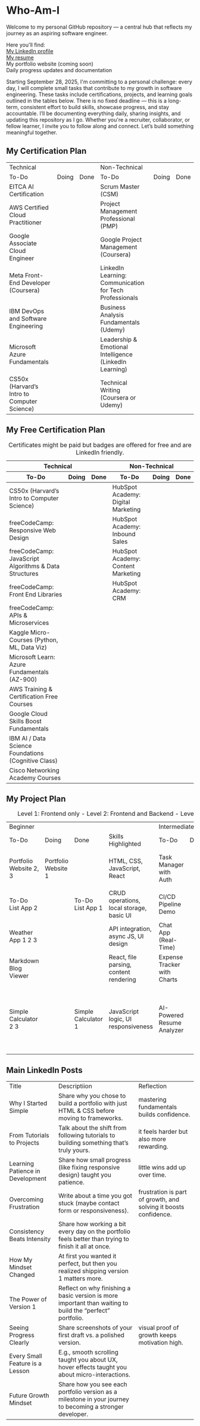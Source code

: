 # Who-Am-I
Welcome to my personal GitHub repository — a central hub that reflects my journey as an aspiring software engineer.

Here you'll find:<br>
<a href="https://www.linkedin.com/in/elias-francis/">My LinkedIn profile</a><br>
<a href="https://drive.google.com/file/d/1RSS7-I-s8oYUfDYlHkbbaJQo1sqErVdG/view?usp=drive_link">My resume</a><br>
My portfolio website (coming soon)<br>
Daily progress updates and documentation

Starting September 28, 2025, I'm committing to a personal challenge: every day, I will complete small tasks that contribute to my growth in software engineering. These tasks include certifications, projects, and learning goals outlined in the tables below.
There is no fixed deadline — this is a long-term, consistent effort to build skills, showcase progress, and stay accountable. I’ll be documenting everything daily, sharing insights, and updating this repository as I go.
Whether you're a recruiter, collaborator, or fellow learner, I invite you to follow along and connect. Let’s build something meaningful together.

<h2>My Certification Plan</h2>
<table>
  <tr><td colspan=3>Technical</td><td colspan=3>Non-Technical</td></tr>
  <tr>
    <td>To-Do</td>
    <td>Doing</td>
    <td>Done</td>
    <td>To-Do</td>
    <td>Doing</td>
    <td>Done</td>
  </tr>
  <tr>
    <td>EITCA AI Certification</td>
    <td></td>
    <td></td>
    <td>Scrum Master (CSM)</td><td></td><td></td>
  </tr>
  <tr>
    <td>AWS Certified Cloud Practitioner</td>
    <td></td>
    <td></td>
    <td>Project Management Professional (PMP)</td><td></td><td></td>
  </tr>
  <tr>
    <td>Google Associate Cloud Engineer</td>
    <td></td>
    <td></td>
    <td>Google Project Management (Coursera)</td><td></td><td></td>
  </tr>
  <tr>
    <td>Meta Front-End Developer (Coursera)</td>
    <td></td>
    <td></td>
    <td>LinkedIn Learning: Communication for Tech Professionals</td><td></td><td></td>
  </tr>
  <tr>
    <td>IBM DevOps and Software Engineering</td>
    <td></td>
    <td></td>
    <td>Business Analysis Fundamentals (Udemy)</td><td></td><td></td>
  </tr>
  <tr>
    <td>Microsoft Azure Fundamentals</td>
    <td></td>
    <td></td>
    <td>Leadership & Emotional Intelligence (LinkedIn Learning)</td><td></td><td></td>
  </tr>
  <tr>
    <td>CS50x (Harvard’s Intro to Computer Science)</td>
    <td></td>
    <td></td>
    <td>Technical Writing (Coursera or Udemy)</td><td></td><td></td>
  </tr>
</table>

<h2>My Free Certification Plan</h2>
  <table>
        <tr>
            <th colspan="3">Technical</th>
            <th colspan="3">Non-Technical</th>
        </tr>
        <tr>
            <th>To-Do</th>
            <th>Doing</th>
            <th>Done</th>
            <th>To-Do</th>
            <th>Doing</th>
            <th>Done</th>
        </tr>
    </thead>
    <tbody>
        <tr>
            <td>CS50x (Harvard’s Intro to Computer Science)</td>
            <td></td>
            <td></td>
            <td>HubSpot Academy: Digital Marketing</td>
            <td></td>
            <td></td>
        </tr>
        <tr>
            <td>freeCodeCamp: Responsive Web Design</td>
            <td></td>
            <td></td>
            <td>HubSpot Academy: Inbound Sales</td>
            <td></td>
            <td></td>
        </tr>
        <tr>
            <td>freeCodeCamp: JavaScript Algorithms & Data Structures</td>
            <td></td>
            <td></td>
            <td>HubSpot Academy: Content Marketing</td>
            <td></td>
            <td></td>
        </tr>
        <tr>
            <td>freeCodeCamp: Front End Libraries</td>
            <td></td>
            <td></td>
            <td>HubSpot Academy: CRM</td>
            <td></td>
            <td></td>
        </tr>
        <tr>
            <td>freeCodeCamp: APIs & Microservices</td>
            <td></td>
            <td></td>
            <td></td>
            <td></td>
            <td></td>
        </tr>
        <tr>
            <td>Kaggle Micro-Courses (Python, ML, Data Viz)</td>
            <td></td>
            <td></td>
            <td></td>
            <td></td>
            <td></td>
        </tr>
        <tr>
            <td>Microsoft Learn: Azure Fundamentals (AZ-900)</td>
            <td></td>
            <td></td>
            <td></td>
            <td></td>
            <td></td>
        </tr>
        <tr>
            <td>AWS Training & Certification Free Courses</td>
            <td></td>
            <td></td>
            <td></td>
            <td></td>
            <td></td>
        </tr>
        <tr>
            <td>Google Cloud Skills Boost Fundamentals</td>
            <td></td>
            <td></td>
            <td></td>
            <td></td>
            <td></td>
        </tr>
        <tr>
            <td>IBM AI / Data Science Foundations (Cognitive Class)</td>
            <td></td>
            <td></td>
            <td></td>
            <td></td>
            <td></td>
        </tr>
        <tr>
            <td>Cisco Networking Academy Courses</td>
            <td></td>
            <td></td>
            <td></td>
            <td></td>
            <td></td>
        </tr>
    </tbody>
    <caption>Certificates might be paid but badges are offered for free and are LinkedIn friendly.</caption>
</table>

<h2>My Project Plan</h2>
<table>
  <caption>Level 1: Frontend only - Level 2: Frontend and Backend - Level 3: Web Application or Mobile Application with advanced functionalities</caption>
  <tr><td colspan=4>Beginner</td><td colspan=4>Intermediate</td><td colspan=4>Advanced</td></tr>
  <tr>
    <td>To-Do</td>
    <td>Doing</td>
    <td>Done</td>
    <td>Skills Highlighted</td>
    <td>To-Do</td>
    <td>Doing</td>
    <td>Done</td>
    <td>Skills Highlighted</td>
    <td>To-Do</td>
    <td>Doing</td>
    <td>Done</td>
    <td>Skills Highlighted</td>
  </tr>
  <tr>
    <td>Portfolio Website 2, 3</td><td>Portfolio Website 1</td><td></td><td>HTML, CSS, JavaScript, React</td>
    <td>Task Manager with Auth</td><td></td><td></td><td>Full-stack (React + Node/Laravel), JWT, REST APIs</td>
    <td>Multi-Tenant SaaS Dashboard</td><td></td><td></td><td>Full-stack architecture, role-based access, deployment</td>
  </tr>
  <tr>
    <td>To-Do List App 2</td><td></td><td>To-Do List App 1</td><td>CRUD operations, local storage, basic UI</td>
    <td>CI/CD Pipeline Demo</td><td></td><td></td><td>GitHub Actions, AWS or Azure, Docker</td>
    <td>AI Chatbot with Context Memory</td><td></td><td></td><td>NLP, Transformers, LangChain or RAG models</td>
  </tr>
  <tr>
    <td>Weather App 1 2 3</td><td></td><td></td><td>API integration, async JS, UI design</td>
    <td>Chat App (Real-Time)</td><td></td><td></td><td>WebSockets, Firebase or Socket.io</td>
    <td>Cloud-Based File Storage System</td><td></td><td></td><td>AWS S3, Lambda, DynamoDB, IAM</td>
  </tr>
  <tr>
    <td>Markdown Blog Viewer</td><td></td><td></td><td>React, file parsing, content rendering</td>
    <td>Expense Tracker with Charts</td><td></td><td></td><td>React, Chart.js, backend storage</td>
    <td>DevOps Monitoring Dashboard</td><td></td><td></td><td>Prometheus, Grafana, Docker, Kubernetes</td>
  </tr>
  <tr>
    <td>Simple Calculator 2 3</td><td></td><td>Simple Calculator 1</td><td>JavaScript logic, UI responsiveness</td>
    <td>AI-Powered Resume Analyzer</td><td></td><td></td><td>Python, NLP, Streamlit or Flask</td>
    <td>Machine Learning Model Deployment</td><td></td><td></td><td>Train model (e.g., fraud detection), deploy via FastAPI + AWS SageMaker or GCP Vertex AI</td>
  </tr>
</table>

<h2>Main LinkedIn Posts</h2>
<table>
  <tr>
    <td>Title</td><td>Descriptiion</td><td>Reflection</td>
  </tr>
  <tr>
    <td>Why I Started Simple</td>
    <td>Share why you chose to build a portfolio with just HTML & CSS before moving to frameworks.</td>
    <td>mastering fundamentals builds confidence.</td>
  </tr>
  <tr>
    <td>From Tutorials to Projects</td>
    <td>Talk about the shift from following tutorials to building something that’s truly yours.</td>
    <td>it feels harder but also more rewarding.</td>
  </tr>
  <tr>
    <td>Learning Patience in Development</td>
    <td>Share how small progress (like fixing responsive design) taught you patience.</td>
    <td>little wins add up over time.</td>
  </tr>
  <tr>
    <td>Overcoming Frustration</td>
    <td>Write about a time you got stuck (maybe contact form or responsiveness).</td>
    <td>frustration is part of growth, and solving it boosts confidence.</td>
  </tr>
  <tr>
    <td>Consistency Beats Intensity</td>
    <td>Share how working a bit every day on the portfolio feels better than trying to finish it all at once.</td>
    <td></td>
  </tr>
  <tr>
    <td>How My Mindset Changed</td>
    <td>At first you wanted it perfect, but then you realized shipping version 1 matters more.</td>
    <td></td>
  </tr>
  <tr>
    <td>The Power of Version 1</td>
    <td>Reflect on why finishing a basic version is more important than waiting to build the “perfect” portfolio.</td>
    <td></td>
  </tr>
  <tr>
    <td>Seeing Progress Clearly</td>
    <td>Share screenshots of your first draft vs. a polished version.</td>
    <td>visual proof of growth keeps motivation high.</td>
  </tr>
  <tr>
    <td>Every Small Feature is a Lesson</td>
    <td>E.g., smooth scrolling taught you about UX, hover effects taught you about micro-interactions.</td>
    <td></td>
  </tr>
  <tr>
    <td>Future Growth Mindset</td>
    <td>Share how you see each portfolio version as a milestone in your journey to becoming a stronger developer.</td>
    <td></td>
  </tr>
</table>
